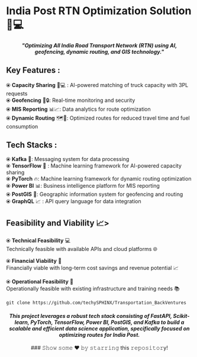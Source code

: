 
# India Post RTN Optimization Solution 🚚💻

<h4 align="center">
  <I>"Optimizing All India Road Transport Network (RTN) using AI, geofencing, dynamic routing, and GIS technology."</I>
</h4>

## Key Features :  

⦿ **Capacity Sharing** 🚚💻 : AI-powered matching of truck capacity with 3PL requests
<br>
⦿ **Geofencing** 📍🔒: Real-time monitoring and security
<br>
⦿ **MIS Reporting** 📊📈: Data analytics for route optimization
<br>
⦿ **Dynamic Routing** 🗺️💨: Optimized routes for reduced travel time and fuel consumption

## Tech Stacks :

⦿ **Kafka** 📱: Messaging system for data processing
<br>
⦿ **TensorFlow** 🤖 : Machine learning framework for AI-powered capacity sharing
<br>
⦿ **PyTorch** 🔥: Machine learning framework for dynamic routing optimization
<br>
⦿ **Power BI** 📊: Business intelligence platform for MIS reporting
<br>
⦿ **PostGIS** 📍: Geographic information system for geofencing and routing
<br>
⦿ **GraphQL** 📈 : API query language for data integration

## Feasibility and Viability 📈>

⦿ **Technical Feasibility** 💻 <br> Technically feasible with available APIs and cloud platforms 🌐

⦿ **Financial Viability** 💸 <br> Financially viable with long-term cost savings and revenue potential 📈

⦿ **Operational Feasibility** 🚧 <br> Operationally feasible with existing infrastructure and training needs 📚
<br>
<br>
`git clone https://github.com/techySPHINX/Transportation_BackVentures`
<br>
<h4 align="center"><I>This project leverages a robust tech stack consisting of FastAPI, Scikit-learn, PyTorch, TensorFlow, Power BI, PostGIS, and Kafka to build a scalable and efficient data science application, specifically focused on optimizing routes for India Post. </I></h4>
<div align="center">
### 𝚂𝚑𝚘𝚠 𝚜𝚘𝚖𝚎 ❤️ 𝚋𝚢 𝚜𝚝𝚊𝚛𝚛𝚒𝚗𝚐 this 𝚛𝚎𝚙𝚘𝚜𝚒𝚝𝚘𝚛y!
</div>


